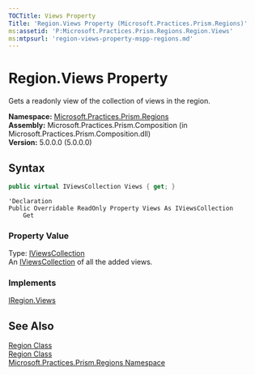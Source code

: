 ```yaml
---
TOCTitle: Views Property
Title: 'Region.Views Property (Microsoft.Practices.Prism.Regions)'
ms:assetid: 'P:Microsoft.Practices.Prism.Regions.Region.Views'
ms:mtpsurl: 'region-views-property-mspp-regions.md'
---
```



# Region.Views Property

Gets a readonly view of the collection of views in the region.

**Namespace:** [Microsoft.Practices.Prism.Regions](/patterns-practices/reference/mspp-regions-namespace)<br/>
**Assembly:** Microsoft.Practices.Prism.Composition (in Microsoft.Practices.Prism.Composition.dll)<br/>
**Version:** 5.0.0.0 (5.0.0.0)

## Syntax
```C#
public virtual IViewsCollection Views { get; }
```
```VB
'Declaration
Public Overridable ReadOnly Property Views As IViewsCollection
	Get
```
### Property Value

Type: [IViewsCollection](/patterns-practices/reference/iviewscollection-interface-mspp-regions)   
An [IViewsCollection](/patterns-practices/reference/iviewscollection-interface-mspp-regions) of all the added views.
### Implements

[IRegion.Views](/patterns-practices/reference/iregion-views-property-mspp-regions)

## See Also

[Region Class](/patterns-practices/reference/region-class-mspp-regions)<br/>
[Region Class](/patterns-practices/reference/region-members-mspp-regions)<br/>
[Microsoft.Practices.Prism.Regions Namespace](/patterns-practices/reference/mspp-regions-namespace)<br/>